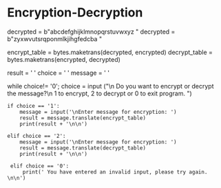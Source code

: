 # Encryption-Decryption
decrypted = b"abcdefghijklmnopqrstuvwxyz "
decrypted = b"zyxwvutsrqponmlkjihgfedcba "

encrypt_table = bytes.maketrans(decrypted, encrypted)
decrypt_table = bytes.maketrans(encrypted, decrypted)     

result = ' '
choice = ' '
message = ' '

while choice!= '0';
    choice = input ("\n Do you want to encrypt or decrypt the message?\n 1 to encrypt, 2 to decrypt or 0 to exit program. ")
    
    if choice == '1':
        message = input('\nEnter message for encryption: ')
        result = message.translate(encrypt_table)
        print(result + '\n\n')
    
    elif choice == '2':
        message = input('\nEnter message for encryption: ')
        result = message.translate(decrypt_table)
        print(result + '\n\n')
    
     elif choice == '0':
         print(' You have entered an invalid input, please try again. \n\n')
     
    
    
    
